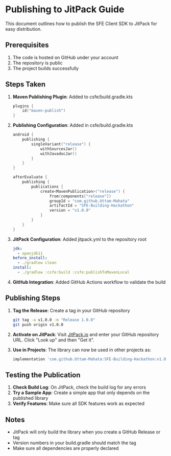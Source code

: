 # Publishing to JitPack Guide

This document outlines how to publish the SFE Client SDK to JitPack for easy distribution.

## Prerequisites

1. The code is hosted on GitHub under your account
2. The repository is public
3. The project builds successfully

## Steps Taken

1. **Maven Publishing Plugin**: Added to csfe/build.gradle.kts
   ```kotlin
   plugins {
       id("maven-publish")
   }
   ```

2. **Publishing Configuration**: Added in csfe/build.gradle.kts
   ```kotlin
   android {
       publishing {
           singleVariant("release") {
               withSourcesJar()
               withJavadocJar()
           }
       }
   }

   afterEvaluate {
       publishing {
           publications {
               create<MavenPublication>("release") {
                   from(components["release"])
                   groupId = "com.github.Uttam-Mahata"
                   artifactId = "SFE-Building-Hackathon"
                   version = "v1.0.0"
               }
           }
       }
   }
   ```

3. **JitPack Configuration**: Added jitpack.yml to the repository root
   ```yaml
   jdk:
     - openjdk11
   before_install:
     - ./gradlew clean
   install:
     - ./gradlew :csfe:build :csfe:publishToMavenLocal
   ```

4. **GitHub Integration**: Added GitHub Actions workflow to validate the build

## Publishing Steps

1. **Tag the Release**: Create a tag in your GitHub repository
   ```bash
   git tag -a v1.0.0 -m "Release 1.0.0"
   git push origin v1.0.0
   ```

2. **Activate on JitPack**: Visit [JitPack.io](https://jitpack.io) and enter your GitHub repository URL. Click "Look up" and then "Get it".

3. **Use in Projects**: The library can now be used in other projects as:
   ```gradle
   implementation 'com.github.Uttam-Mahata:SFE-Building-Hackathon:v1.0.0'
   ```

## Testing the Publication

1. **Check Build Log**: On JitPack, check the build log for any errors
2. **Try a Sample App**: Create a simple app that only depends on the published library
3. **Verify Features**: Make sure all SDK features work as expected

## Notes

- JitPack will only build the library when you create a GitHub Release or tag
- Version numbers in your build.gradle should match the tag
- Make sure all dependencies are properly declared
